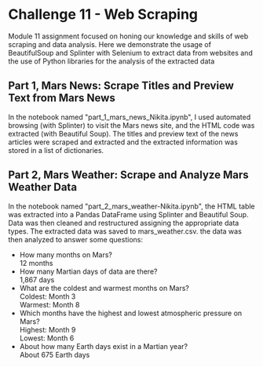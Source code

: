 # Challenge 11 - Web Scraping

Module 11 assignment focused on honing our knowledge and skills of web scraping and data analysis. Here we demonstrate the usage of BeautifulSoup and Splinter with Selenium to extract data from websites and the use of Python libraries for the analysis of the extracted data

## Part 1, Mars News: Scrape Titles and Preview Text from Mars News 
In the notebook named "part_1_mars_news_Nikita.ipynb", I used automated browsing (with Splinter) to visit the Mars news site, and the HTML code was extracted (with Beautiful Soup). The titles and preview text of the news articles were scraped and extracted and the extracted information was stored in a list of dictionaries.

## Part 2, Mars Weather: Scrape and Analyze Mars Weather Data
In the notebook named "part_2_mars_weather-Nikita.ipynb", the HTML table was extracted into a Pandas DataFrame using Splinter and Beautiful Soup. Data was then cleaned and restructured assigning the appropriate data types. The extracted data was saved to mars_weather.csv. the data was then analyzed to answer some questions:

- How many months on Mars?<br>
  12 months
- How many Martian days of data are there?<br>
  1,867 days
- What are the coldest and warmest months on Mars?<br>
  Coldest: Month 3<br>
  Warmest: Month 8
- Which months have the highest and lowest atmospheric pressure on Mars?<br>
  Highest: Month 9<br>
  Lowest: Month 6
- About how many Earth days exist in a Martian year?<br>
  About 675 Earth days
